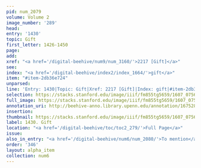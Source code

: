 ```yaml
---
pid: num_2079
volume: Volume 2
image_number: '289'
head:
entry: '1430'
topic: Gift
first_letter: 1426-1450
page:
add:
xref: "<a href='/digital-beehive/num9/num_3160/'>2217 [Gift]</a>"
see:
index: "<a href='/digital-beehive/index2/index_1664/'>gift</a>"
item: "#item-2db36e724"
unparsed:
line: 'Entry: 1430|Topic: Gift|Xref: 2217 [Gift]|Index: gift|#item-2db36e724'
selection: https://stacks.stanford.edu/image/iiif/fm855tg5659/1607_0756/411,3985,2802,456/full/0/default.jpg
full_image: https://stacks.stanford.edu/image/iiif/fm855tg5659/1607_0756/full/full/0/default.jpg
annotation_uri: http://beehive-anno.library.upenn.edu/annotation/1675288588882
insertion:
thumbnail: https://stacks.stanford.edu/image/iiif/fm855tg5659/1607_0756/411,3985,600,180/250,/0/default.jpg
label: 1430. Gift
location: "<a href='/digital-beehive/toc/toc2_279/'>Full Page</a>"
issue:
also_in_entry: "<a href='/digital-beehive/num6/num_2080/'>To mention</a>|<a href='/digital-beehive/num6/num_2081/'>Suddenness</a>"
order: '346'
layout: alpha_item
collection: num6
---
```

